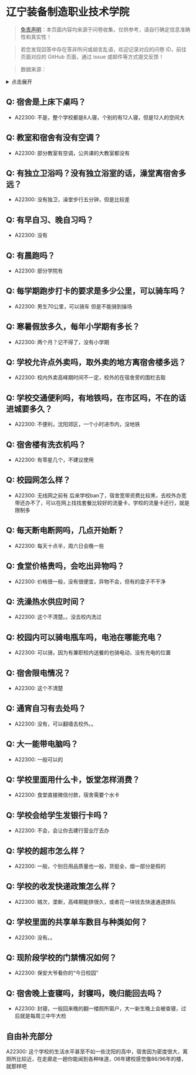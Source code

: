 # 辽宁装备制造职业技术学院

> [免责声明](https://colleges.chat/#_3)：本页面内容均来源于问卷收集，仅供参考，请自行确定信息准确性和真实性！

> 若您发现回答中存在答非所问或胡言乱语，欢迎记录对应的问卷 ID，前往页面对应的 GitHub 页面，通过 issue 或邮件等方式提交反馈！

> 数据来源：

<details><summary>点击展开</summary>
<ul>
<li>A22300: 2960987578@qq.com (2024 年 06 月)</li>
</ul>
</details>

## Q: 宿舍是上床下桌吗？

- A22300: 不是，整个学校都是8人寝，个别的有12人寝，但是12人的空间大

## Q: 教室和宿舍有没有空调？

- A22300: 部分教室有空调，公共课的大教室都没有

## Q: 有独立卫浴吗？没有独立浴室的话，澡堂离宿舍多远？

- A22300: 没有独卫，澡堂步行五分钟，但是比较差

## Q: 有早自习、晚自习吗？

- A22300: 没有

## Q: 有晨跑吗？

- A22300: 部分学院有

## Q: 每学期跑步打卡的要求是多少公里，可以骑车吗？

- A22300: 男生70公里，可以骑车 但是不能骑到操场

## Q: 寒暑假放多久，每年小学期有多长？

- A22300: 两个月？记不得了，没有小学期

## Q: 学校允许点外卖吗，取外卖的地方离宿舍楼多远？

- A22300: 校内外卖高峰期时间不一定，校外的在宿舍旁的围栏去取

## Q: 学校交通便利吗，有地铁吗，在市区吗，不在的话进城要多久？

- A22300: 不便利，沈阳郊区，一个小时进市内，没地铁

## Q: 宿舍楼有洗衣机吗？

- A22300: 有零星几个，不建议使用

## Q: 校园网怎么样？

- A22300: 无线网之前有 后来学校ban了，宿舍宽带资费比较黑，去校外办宽带还办不了，可以在网上找找套餐比较好的流量卡，学校的流量卡还行，就是限制多

## Q: 每天断电断网吗，几点开始断？

- A22300: 每天十点半，周六日会晚一些

## Q: 食堂价格贵吗，会吃出异物吗？

- A22300: 价格很一般，没有很便宜，异物不会，但有的盘子不干净

## Q: 洗澡热水供应时间？

- A22300: 这个不清楚。。没去校内洗过

## Q: 校园内可以骑电瓶车吗，电池在哪能充电？

- A22300: 可以骑，因为有兼职校内送餐的也骑电动，没有充电的位置

## Q: 宿舍限电情况？

- A22300: 这个不清楚

## Q: 通宵自习有去处吗？

- A22300: 没有，可以翻墙去校外。。

## Q: 大一能带电脑吗？

- A22300: 一般可以的

## Q: 学校里面用什么卡，饭堂怎样消费？

- A22300: 食堂直接微信付款，宿舍需要个水卡

## Q: 学校会给学生发银行卡吗？

- A22300: 不会，会让你去建行营业厅去办

## Q: 学校的超市怎么样？

- A22300: 一般，个别日用品质量也一般，货挺全，烟一部分是假的

## Q: 学校的收发快递政策怎么样？

- A22300: 贼次，垄断，高峰期能排很久，或者花一块钱去快速通道排队

## Q: 学校里面的共享单车数目与种类如何？

- A22300: 没有。。

## Q: 现阶段学校的门禁情况如何？

- A22300: 保安大爷看你的“今日校园”

## Q: 宿舍晚上查寝吗，封寝吗，晚归能回去吗？

- A22300: 封寝，一般回来晚的翻一楼厕所窗户，大一新生晚上会被查寝，过后就是每周三中午大检

## 自由补充部分

A22300: 这个学校的生活水平甚至不如一些沈阳的高中，宿舍因为密度很大，离厕所比较近，在走廊走一趟你能闻到各种味道，06年建校感觉像86/96年的楼，就那样吧
